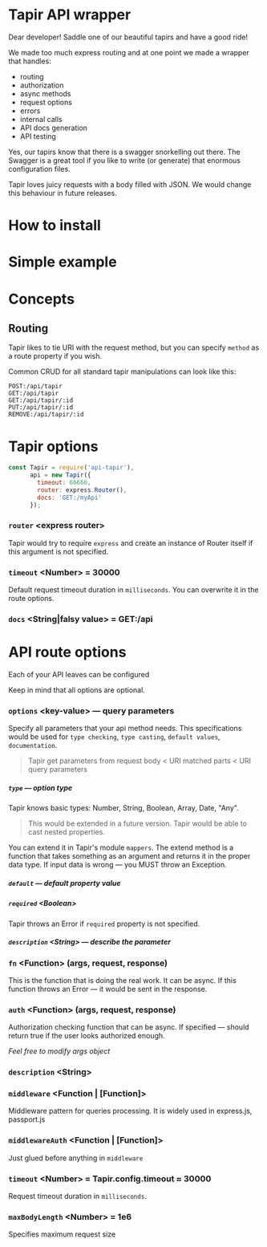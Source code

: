 # Tapir API wrapper

Dear developer! Saddle one of our beautiful tapirs and have a good ride!

We made too much express routing and at one point we made a wrapper that handles:
 * routing
 * authorization
 * async methods
 * request options
 * errors
 * internal calls
 * API docs generation
 * API testing
 
 Yes, our tapirs know that there is a swagger snorkelling out there. The Swagger is a great tool if you like to write (or generate) that enormous configuration files.
 
 Tapir loves juicy requests with a body filled with JSON. We would change this behaviour in future releases.
 
 # How to install
 
 # Simple example

 
 # Concepts
 
 ## Routing
 
 Tapir likes to tie URI with the request method, but you can specify `method` as a route property if you wish.
 
 Common CRUD for all standard tapir manipulations can look like this:
 ```
 POST:/api/tapir
 GET:/api/tapir
 GET:/api/tapir/:id
 PUT:/api/tapir/:id
 REMOVE:/api/tapir/:id
```

# Tapir options

```js
const Tapir = require('api-tapir'),
      api = new Tapir({
        timeout: 66666,
        router: express.Router(),
        docs: 'GET:/myApi'
      });
```

### `router` \<express router\>
Tapir would try to require `express` and create an instance of Router itself if this argument is not specified.

### `timeout` \<Number\> = 30000 
Default request timeout duration in `milliseconds`. You can overwrite it in the route options. 

### `docs` \<String|falsy value\> = GET:/api


# API route options 

Each of your API leaves can be configured

Keep in mind that all options are optional.

### `options` \<key-value\> — query parameters
Specify all parameters that your api method needs. This specifications would be used for `type checking`, `type casting`, `default values`, `documentation`.

> Tapir get parameters from request body < URI matched parts < URI query parameters  

##### `type` — option type
Tapir knows basic types: Number, String, Boolean, Array, Date, "Any".
> This would be extended in a future version. Tapir would be able to cast nested properties.

You can extend it in Tapir's module `mappers`.
The extend method is a function that takes something as an argument and returns it in the proper data type. If input data is wrong — you MUST throw an Exception.

##### `default` — default property value 
##### `required` \<Boolean\>
Tapir throws an Error if `required` property is not specified. 

##### `description` \<String\> — describe the parameter  



### `fn` \<Function\> (args, request, response)
This is the function that is doing the real work. It can be async.
If this function throws an Error — it would be sent in the response. 

### `auth` \<Function\> (args, request, response)
Authorization checking function that can be async. If specified — should return true if the user looks authorized enough.

_Feel free to modify args object_

### `description` \<String\>


### `middleware` \<Function | [Function]\> 
Middleware pattern for queries processing. It is widely used in express.js, passport.js 

### `middlewareAuth` \<Function | [Function]\>
Just glued before anything in `middleware`

### `timeout` \<Number\> = Tapir.config.timeout ≈ 30000
Request timeout duration in `milliseconds`. 

### `maxBodyLength` \<Number\> = 1e6
Specifies maximum request size